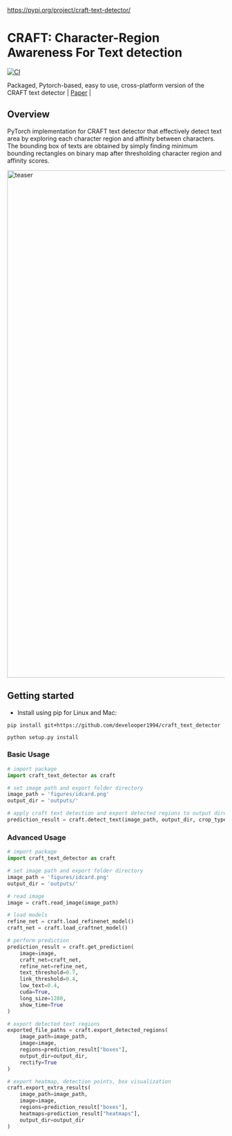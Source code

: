 https://pypi.org/project/craft-text-detector/
# CRAFT: Character-Region Awareness For Text detection

[![CI](https://github.com/fcakyon/craft-text-detector/workflows/CI/badge.svg)](https://github.com/fcakyon/craft-text-detector/actions?query=event%3Apush+branch%3Amaster+is%3Acompleted+workflow%3ACI)

Packaged, Pytorch-based, easy to use, cross-platform version of the CRAFT text detector | 
[Paper](https://arxiv.org/abs/1904.01941) |

## Overview

PyTorch implementation for CRAFT text detector that effectively detect text area by exploring 
each character region and affinity between characters. The bounding box of texts are obtained 
by simply finding minimum bounding rectangles on binary map after thresholding character region 
and affinity scores.

<img width="1172" alt="teaser" src="./figures/craft_example.gif">

## Getting started

- Install using pip for Linux and Mac:

```console
pip install git+https://github.com/develooper1994/craft_text_detector
```

```download and install
python setup.py install
```

### Basic Usage

```python
# import package
import craft_text_detector as craft

# set image path and export folder directory
image_path = 'figures/idcard.png'
output_dir = 'outputs/'

# apply craft text detection and export detected regions to output directory
prediction_result = craft.detect_text(image_path, output_dir, crop_type="poly", cuda=False)
```

### Advanced Usage

```python
# import package
import craft_text_detector as craft

# set image path and export folder directory
image_path = 'figures/idcard.png'
output_dir = 'outputs/'

# read image
image = craft.read_image(image_path)

# load models
refine_net = craft.load_refinenet_model()
craft_net = craft.load_craftnet_model()

# perform prediction
prediction_result = craft.get_prediction(
	image=image,
	craft_net=craft_net,
	refine_net=refine_net,
	text_threshold=0.7,
	link_threshold=0.4,
	low_text=0.4,
	cuda=True,
	long_size=1280,
	show_time=True
)

# export detected text regions
exported_file_paths = craft.export_detected_regions(
	image_path=image_path,
	image=image,
	regions=prediction_result["boxes"],
	output_dir=output_dir,
	rectify=True
)

# export heatmap, detection points, box visualization
craft.export_extra_results(
	image_path=image_path,
	image=image,
	regions=prediction_result["boxes"],
	heatmaps=prediction_result["heatmaps"],
	output_dir=output_dir
)
```
